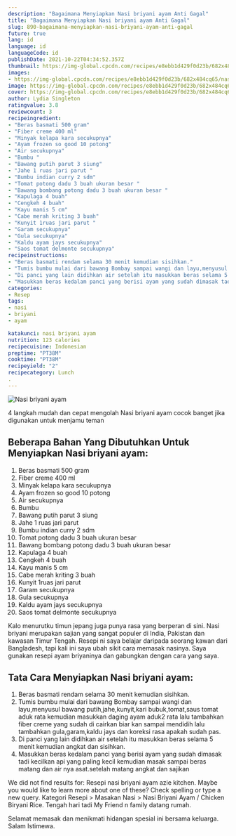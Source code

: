 ```yaml
---
description: "Bagaimana Menyiapkan Nasi briyani ayam Anti Gagal"
title: "Bagaimana Menyiapkan Nasi briyani ayam Anti Gagal"
slug: 890-bagaimana-menyiapkan-nasi-briyani-ayam-anti-gagal
future: true
lang: id
language: id
languageCode: id
publishDate: 2021-10-22T04:34:52.357Z 
thumbnail: https://img-global.cpcdn.com/recipes/e8ebb1d429f0d23b/682x484cq65/nasi-briyani-ayam-foto-resep-utama.png
images:
- https://img-global.cpcdn.com/recipes/e8ebb1d429f0d23b/682x484cq65/nasi-briyani-ayam-foto-resep-utama.png
image: https://img-global.cpcdn.com/recipes/e8ebb1d429f0d23b/682x484cq65/nasi-briyani-ayam-foto-resep-utama.png
cover: https://img-global.cpcdn.com/recipes/e8ebb1d429f0d23b/682x484cq65/nasi-briyani-ayam-foto-resep-utama.png
author: Lydia Singleton
ratingvalue: 3.8
reviewcount: 3
recipeingredient:
- "Beras basmati 500 gram"
- "Fiber creme 400 ml"
- "Minyak kelapa kara secukupnya"
- "Ayam frozen so good 10 potong"
- "Air secukupnya"
- "Bumbu "
- "Bawang putih parut 3 siung"
- "Jahe 1 ruas jari parut "
- "Bumbu indian curry 2 sdm"
- "Tomat potong dadu 3 buah ukuran besar "
- "Bawang bombang potong dadu 3 buah ukuran besar "
- "Kapulaga 4 buah"
- "Cengkeh 4 buah"
- "Kayu manis 5 cm"
- "Cabe merah kriting 3 buah"
- "Kunyit 1ruas jari parut "
- "Garam secukupnya"
- "Gula secukupnya"
- "Kaldu ayam jays secukupnya"
- "Saos tomat delmonte secukupnya"
recipeinstructions:
- "Beras basmati rendam selama 30 menit kemudian sisihkan."
- "Tumis bumbu mulai dari bawang Bombay sampai wangi dan layu,menyusul bawang putih,jahe,kunyit,kari bubuk,tomat,saus tomat aduk rata kemudian masukkan daging ayam aduk2 rata lalu tambahkan fiber creme yang sudah di cairkan biar kan sampai mendidih lalu tambahkan gula,garam,kaldu jays dan koreksi rasa apakah sudah pas."
- "Di panci yang lain didihkan air setelah itu masukkan beras selama 5 menit kemudian angkat dan sisihkan."
- "Masukkan beras kedalam panci yang berisi ayam yang sudah dimasak tadi kecilkan api yang paling kecil kemudian masak sampai beras matang dan air nya asat.setelah matang angkat dan sajikan"
categories:
- Resep
tags:
- nasi
- briyani
- ayam

katakunci: nasi briyani ayam 
nutrition: 123 calories
recipecuisine: Indonesian
preptime: "PT38M"
cooktime: "PT38M"
recipeyield: "2"
recipecategory: Lunch
. 
---
```



![Nasi briyani ayam](https://img-global.cpcdn.com/recipes/e8ebb1d429f0d23b/682x484cq65/nasi-briyani-ayam-foto-resep-utama.png)

4 langkah mudah dan cepat mengolah  Nasi briyani ayam cocok banget jika digunakan untuk menjamu teman

<!--inarticleads1-->

## Beberapa Bahan Yang Dibutuhkan Untuk Menyiapkan Nasi briyani ayam:

1. Beras basmati 500 gram
1. Fiber creme 400 ml
1. Minyak kelapa kara secukupnya
1. Ayam frozen so good 10 potong
1. Air secukupnya
1. Bumbu 
1. Bawang putih parut 3 siung
1. Jahe 1 ruas jari parut 
1. Bumbu indian curry 2 sdm
1. Tomat potong dadu 3 buah ukuran besar 
1. Bawang bombang potong dadu 3 buah ukuran besar 
1. Kapulaga 4 buah
1. Cengkeh 4 buah
1. Kayu manis 5 cm
1. Cabe merah kriting 3 buah
1. Kunyit 1ruas jari parut 
1. Garam secukupnya
1. Gula secukupnya
1. Kaldu ayam jays secukupnya
1. Saos tomat delmonte secukupnya

Kalo menurutku timun jepang juga punya rasa yang berperan di sini. Nasi briyani merupakan sajian yang sangat populer di India, Pakistan dan kawasan Timur Tengah. Resepi ni saya belajar daripada seorang kawan dari Bangladesh, tapi kali ini saya ubah sikit cara memasak nasinya. Saya gunakan resepi ayam briyaninya dan gabungkan dengan cara yang saya. 

<!--inarticleads2-->

## Tata Cara Menyiapkan Nasi briyani ayam:

1. Beras basmati rendam selama 30 menit kemudian sisihkan.
1. Tumis bumbu mulai dari bawang Bombay sampai wangi dan layu,menyusul bawang putih,jahe,kunyit,kari bubuk,tomat,saus tomat aduk rata kemudian masukkan daging ayam aduk2 rata lalu tambahkan fiber creme yang sudah di cairkan biar kan sampai mendidih lalu tambahkan gula,garam,kaldu jays dan koreksi rasa apakah sudah pas.
1. Di panci yang lain didihkan air setelah itu masukkan beras selama 5 menit kemudian angkat dan sisihkan.
1. Masukkan beras kedalam panci yang berisi ayam yang sudah dimasak tadi kecilkan api yang paling kecil kemudian masak sampai beras matang dan air nya asat.setelah matang angkat dan sajikan


We did not find results for: Resepi nasi briyani ayam azie kitchen. Maybe you would like to learn more about one of these? Check spelling or type a new query. Kategori Resepi &gt; Masakan Nasi &gt; Nasi Briyani Ayam / Chicken Biryani Rice. Tengah hari tadi My Friend n family datang rumah. 

Selamat memasak dan menikmati hidangan spesial ini bersama keluarga. Salam Istimewa.
